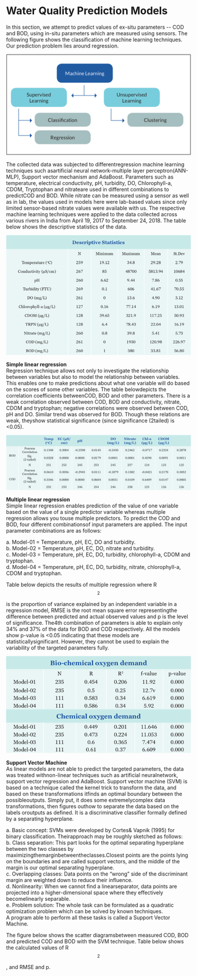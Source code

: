# Water Quality Prediction Models

In this section, we attempt to predict values of ex-situ parameters -- COD and BOD, using in-situ parameters which are measured using sensors. The following figure shows the classification of machine learning techniques. Our prediction problem lies around regression.

![Figure 47: Diagram depicting various machine learning approaches](../../.gitbook/assets/image%20%2823%29.png)

The collected data was subjected to differentregression machine learning techniques such asartificial neural network-multiple layer perceptron\(ANN-MLP\), Support vector mechanism and AdaBoost. Parameters such as temperature, electrical conductivity, pH, turbidity, DO, Chlorophyll-a, CDOM, Tryptophan and nitrateare used in different combinations to predictCOD and BOD. While nitrate can be measured using a sensor as well as in lab, the values used in models here were lab-based values since only limited sensor-based nitrate values were available with us. The respective machine learning techniques were applied to the data collected across various rivers in India from April 19, 2017 to September 24, 2018. The table below shows the descriptive statistics of the data.

![Table 15: Descriptive statistics of water quality data collected across various rivers in India from April 19, 2017 to September 24, 2018](../../.gitbook/assets/image%20%2825%29.png)

**Simple linear regression**  
Regression technique allows not only to investigate the relationship between variables but also to model the relationship between variables. This enables one to make predictions about what one variable will do based on the scores of some other variables. The table belowdepicts the correlation coefficients betweenCOD, BOD and other parameters. There is a weak correlation observed between COD, BOD and conductivity, nitrate, CDOM and tryptophan; negative correlations were observed between COD, pH and DO. Similar trend was observed for BOD. Though these relations are weak, theyshow statistical significance \(since significance \(2tailed\) is &lt;0.05\).

![Table 16: Correlation between COD, BOD and other parameters](../../.gitbook/assets/image%20%2851%29.png)

**Multiple linear regression**  
Simple linear regression enables prediction of the value of one variable based on the value of a single predictor variable whereas multiple regression allows you touse multiple predictors. To predict the COD and BOD, four different combinationsof input parameters are applied. The input parameter combinations are as follows:

a. Model-01 = Temperature, pH, EC, DO and turbidity.  
b. Model-02 = Temperature, pH, EC, DO, nitrate and turbidity.  
c. Model-03 = Temperature, pH, EC, DO, turbidity, chlorophyll-a, CDOM and tryptophan.  
d. Model-04 = Temperature, pH, EC, DO, turbidity, nitrate, chlorophyll-a, CDOM and tryptophan.

Table below depicts the results of multiple regression where R$$^2$$ is the proportion of variance explained by an independent variable in a regression model, RMSE is the root mean square error representingthe difference between predicted and actual observed values and p is the level of significance. The4th combination of parameters is able to explain only 34% and 37% of the data for BOD and COD respectively. All the models show p-value is &lt;0.05 indicating that these models are statisticallysignificant. However, they cannot be used to explain the variability of the targeted parameters fully.

![Table 17: R, R^2, f and p-values resulted from multiple regression](../../.gitbook/assets/image%20%2857%29.png)

**Support Vector Machine**  
As linear models are not able to predict the targeted parameters, the data was treated withnon-linear techniques such as artificial neuralnetwork, support vector regression and AdaBoost. Support vector machine \(SVM\) is based on a technique called the kernel trick to transform the data, and based on these transformations itfinds an optimal boundary between the possibleoutputs. Simply put, it does some extremelycomplex data transformations, then figures outhow to separate the data based on the labels oroutputs as defined. It is a discriminative classifier formally defined by a separating hyperplane.

a. Basic concept: SVMs were developed by Cortes& Vapnik \(1995\) for binary classification. Theirapproach may be roughly sketched as follows:  
b. Class separation: This part looks for the optimal separating hyperplane between the two classes by maximizingthemarginbetweentheclasses.Closest points are the points lying on the boundaries and are called support vectors, and the middle of the margin is our optimal separating hyperplane.  
c. Overlapping classes: Data points on the “wrong” side of the discriminant margin are weighted down to reduce their influence.  
d. Nonlinearity: When we cannot find a linearseparator, data points are projected into a higher-dimensional space where they effectively becomelinearly separable.  
e. Problem solution: The whole task can be formulated as a quadratic optimization problem which can be solved by known techniques.  
A program able to perform all these tasks is called a Support Vector Machine. 

The figure below shows the scatter diagramsbetween measured COD, BOD and predicted COD and BOD with the SVM technique. Table below shows the calculated values of R$$^2$$ , and RMSE and p.

